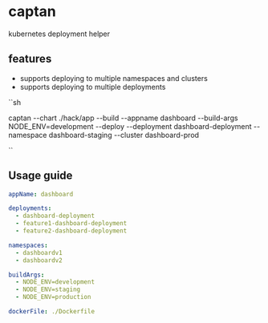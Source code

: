 # captan
kubernetes deployment helper


## features
- supports deploying to multiple namespaces and clusters
- supports deploying to multiple deployments

``sh

captan 
    --chart ./hack/app
    --build
    --appname dashboard 
    --build-args NODE_ENV=development
    --deploy
    --deployment dashboard-deployment
    --namespace dashboard-staging
    --cluster dashboard-prod
    
``

## Usage guide

```values.yaml
appName: dashboard

deployments:
  - dashboard-deployment
  - feature1-dashboard-deployment
  - feature2-dashboard-deployment

namespaces:
  - dashboardv1
  - dashboardv2

buildArgs:
  - NODE_ENV=development
  - NODE_ENV=staging
  - NODE_ENV=production

dockerFile: ./Dockerfile
```
